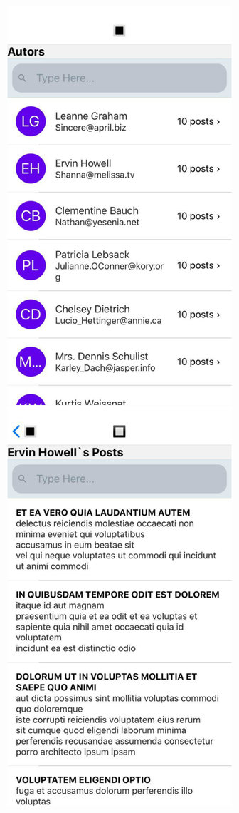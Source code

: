 ![Image alt](https://github.com/Ov-Allala/autorsApp/blob/main/Autors_Screen.png)
![Image alt](https://github.com/Ov-Allala/autorsApp/blob/main/Posts_Screen.png)
